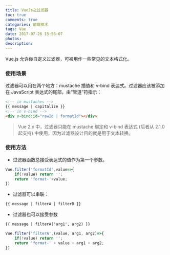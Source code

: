 ```yaml
---
title: VueJs之过滤器
toc: true
comments: true
categories: 前端技术
tags: Vue
date: 2017-07-26 15:56:07
photos:
description:
---
```


Vue.js 允许你自定义过滤器，可被用作一些常见的文本格式化。

<!--more-->

### 使用场景

过滤器可以用在两个地方：mustache 插值和 v-bind 表达式。过滤器应该被添加在 JavaScript 表达式的尾部，由“管道”符指示：

```html
<!-- in mustaches -->
{{ message | capitalize }}
<!-- in v-bind -->
<div v-bind:id="rawId | formatId"></div>
```

>Vue 2.x 中，过滤器只能在 mustache 绑定和 v-bind 表达式 (后者从 2.1.0 起支持) 中使用，因为过滤器设计目的就是用于文本转换。

### 使用方法

* 过滤器函数总接受表达式的值作为第一个参数。

```js
Vue.filter('formatId',value=>{
    if(!value) return '';
    return 'format-'+value;
})
```

* 过滤器可以串联：

```html
{{ message | filterA | filterB }}
```

* 过滤器也可以接受参数

```html
{{ message | filterA('arg1', arg2) }}
```

```js
Vue.filter('filterA',(value, arg1, arg2)=>{
    if(!value) return '';
    return 'format-' + value + arg1 + arg2;
})
```




